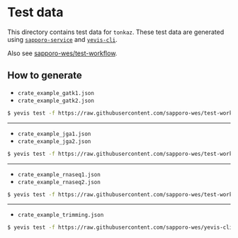 # Test data

This directory contains test data for `tonkaz`.
These test data are generated using [`sapporo-service`](https://github.com/sapporo-wes/sapporo-service) and [`yevis-cli`](https://github.com/sapporo-wes/yevis-cli).

Also see [sapporo-wes/test-workflow](https://github.com/sapporo-wes/test-workflow).

## How to generate

- `crate_example_gatk1.json`
- `crate_example_gatk2.json`

```bash
$ yevis test -f https://raw.githubusercontent.com/sapporo-wes/test-workflow/main/yevis-metadata_gatk-workflows_mitochondria-pipeline.yml
```

---

- `crate_example_jga1.json`
- `crate_example_jga2.json`

```bash
$ yevis test -f https://raw.githubusercontent.com/sapporo-wes/test-workflow/main/yevis-metadata_jga-workflow_per-sample.yml
```

---

- `crate_example_rnaseq1.json`
- `crate_example_rnaseq2.json`

```bash
$ yevis test -f https://raw.githubusercontent.com/sapporo-wes/test-workflow/main/yevis-metadata_nf-core_rnaseq.yml
```

---

- `crate_example_trimming.json`

```bash
$ yevis test -f https://raw.githubusercontent.com/sapporo-wes/yevis-cli/main/tests/test-metadata-CWL.yml
```
